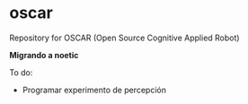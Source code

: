 # oscar
Repository for OSCAR (Open Source Cognitive Applied Robot)

**Migrando a noetic**

To do:
- Programar experimento de percepción
